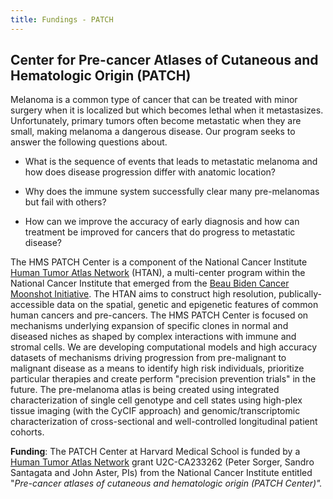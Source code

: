 ```yaml
---
title: Fundings - PATCH
---
```

## Center for Pre-cancer Atlases of Cutaneous and Hematologic Origin (PATCH)

Melanoma is a common type of cancer that can be treated with minor surgery when it is localized but which becomes lethal when it metastasizes. Unfortunately, primary tumors often become metastatic when they are small, making melanoma a dangerous disease. Our program seeks to answer the following questions about. 

* What is the sequence of events that leads to metastatic melanoma and how does disease progression differ with anatomic location? 

* Why does the immune system successfully clear many pre-melanomas but fail with others? 

* How can we improve the accuracy of early diagnosis and how can treatment be improved for cancers that do progress to metastatic disease? 

The HMS PATCH Center is a component of the National Cancer Institute [Human Tumor Atlas Network](https://www.cancer.gov/research/key-initiatives/moonshot-cancer-initiative/implementation/human-tumor-atlas) (HTAN), a multi-center program within the National Cancer Institute that emerged from the [Beau Biden Cancer Moonshot Initiative](https://www.cancer.gov/research/key-initiatives/moonshot-cancer-initiative). The HTAN aims to construct high resolution, publically-accessible data on the spatial, genetic and epigenetic features of common human cancers and pre-cancers. The HMS PATCH Center is focused on mechanisms underlying expansion of specific clones in normal and diseased niches as shaped by complex interactions with immune and stromal cells. We are developing computational models and high accuracy datasets of mechanisms driving progression from pre-malignant to malignant disease as a means to identify high risk individuals, prioritize particular therapies and create perform "precision prevention trials" in the future. The pre-melanoma atlas is being created using integrated characterization of single cell genotype and cell states using high-plex tissue imaging (with the CyCIF approach) and genomic/transcriptomic characterization of cross-sectional and well-controlled longitudinal patient cohorts. 

**Funding**: The PATCH Center at Harvard Medical School is funded by a [Human Tumor Atlas Network](https://www.cancer.gov/research/key-initiatives/moonshot-cancer-initiative/implementation/human-tumor-atlas) grant U2C-CA233262 (Peter Sorger, Sandro Santagata and John Aster, PIs) from the National Cancer Institute entitled "*Pre-cancer atlases of cutaneous and hematologic origin (PATCH Center)".*